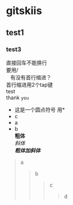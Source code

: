 # gitskiis
## test1
### test3
直接回车不能换行<br>
要用/<br>
    有没有首行缩进？<br>
首行缩进用2个tap键<br>
    test<br>
thank `you`
* 这是一个圆点符号 用*<br>
 * c<br>
  * a<br>
  * b<br>
**粗体**<br>
*斜体*<br>
***粗体加斜体***<br>

>a
>>b
>>>c
>>>>d
